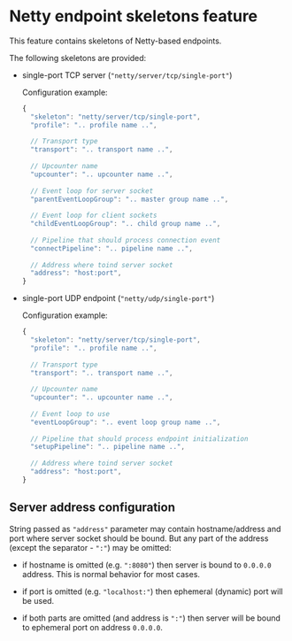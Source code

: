 # Netty endpoint skeletons feature

This feature contains skeletons of Netty-based endpoints.

The following skeletons are provided:

* single-port TCP server (`"netty/server/tcp/single-port"`)
    
    Configuration example:
    
    ```JavaScript
    {
      "skeleton": "netty/server/tcp/single-port",
      "profile": ".. profile name ..",
      
      // Transport type
      "transport": ".. transport name ..",
      
      // Upcounter name
      "upcounter": ".. upcounter name ..",
      
      // Event loop for server socket
      "parentEventLoopGroup": ".. master group name ..",
      
      // Event loop for client sockets
      "childEventLoopGroup": ".. child group name ..",
      
      // Pipeline that should process connection event
      "connectPipeline": ".. pipeline name ..",
      
      // Address where toind server socket
      "address": "host:port",
    }
    ```

* single-port UDP endpoint (`"netty/udp/single-port"`)

    Configuration example:
    
    ```JavaScript
    {
      "skeleton": "netty/server/tcp/single-port",
      "profile": ".. profile name ..",
      
      // Transport type
      "transport": ".. transport name ..",
      
      // Upcounter name
      "upcounter": ".. upcounter name ..",
      
      // Event loop to use
      "eventLoopGroup": ".. event loop group name ..",
      
      // Pipeline that should process endpoint initialization
      "setupPipeline": ".. pipeline name ..",
      
      // Address where toind server socket
      "address": "host:port",
    }
    ```

## Server address configuration

String passed as `"address"` parameter may contain hostname/address and port where server socket should be bound. But any part of the address (except the separator - `":"`) may be omitted:

* if hostname is omitted (e.g. `":8080"`) then server is bound to `0.0.0.0` address. This is normal behavior for most cases.

* if port is omitted (e.g. `"localhost:"`) then ephemeral (dynamic) port will be used.

* if both parts are omitted (and address is `":"`) then server will be bound to ephemeral port on address `0.0.0.0`.

